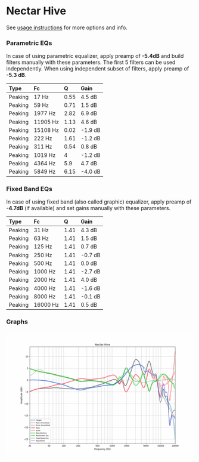 # Nectar Hive
See [usage instructions](https://github.com/jaakkopasanen/AutoEq#usage) for more options and info.

### Parametric EQs
In case of using parametric equalizer, apply preamp of **-5.4dB** and build filters manually
with these parameters. The first 5 filters can be used independently.
When using independent subset of filters, apply preamp of **-5.3 dB**.

| Type    | Fc       |    Q | Gain    |
|:--------|:---------|:-----|:--------|
| Peaking | 17 Hz    | 0.55 | 4.5 dB  |
| Peaking | 59 Hz    | 0.71 | 1.5 dB  |
| Peaking | 1977 Hz  | 2.82 | 6.9 dB  |
| Peaking | 11905 Hz | 1.13 | 4.6 dB  |
| Peaking | 15108 Hz | 0.02 | -1.9 dB |
| Peaking | 222 Hz   | 1.61 | -1.2 dB |
| Peaking | 311 Hz   | 0.54 | 0.8 dB  |
| Peaking | 1019 Hz  | 4    | -1.2 dB |
| Peaking | 4364 Hz  | 5.9  | 4.7 dB  |
| Peaking | 5849 Hz  | 6.15 | -4.0 dB |

### Fixed Band EQs
In case of using fixed band (also called graphic) equalizer, apply preamp of **-4.7dB**
(if available) and set gains manually with these parameters.

| Type    | Fc       |    Q | Gain    |
|:--------|:---------|:-----|:--------|
| Peaking | 31 Hz    | 1.41 | 4.3 dB  |
| Peaking | 63 Hz    | 1.41 | 1.5 dB  |
| Peaking | 125 Hz   | 1.41 | 0.7 dB  |
| Peaking | 250 Hz   | 1.41 | -0.7 dB |
| Peaking | 500 Hz   | 1.41 | 0.0 dB  |
| Peaking | 1000 Hz  | 1.41 | -2.7 dB |
| Peaking | 2000 Hz  | 1.41 | 4.0 dB  |
| Peaking | 4000 Hz  | 1.41 | -1.6 dB |
| Peaking | 8000 Hz  | 1.41 | -0.1 dB |
| Peaking | 16000 Hz | 1.41 | 0.5 dB  |

### Graphs
![](./Nectar%20Hive.png)